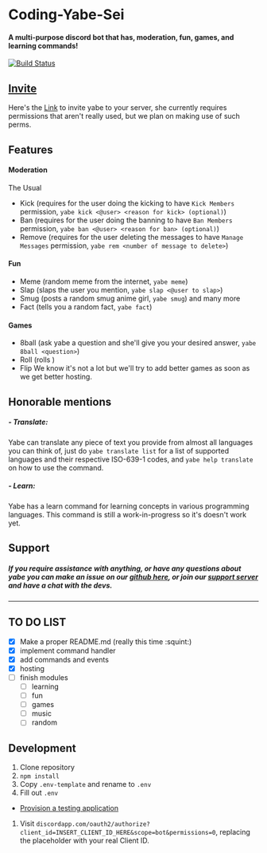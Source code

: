# Coding-Yabe-Sei

#### A multi-purpose discord bot that has, moderation, fun, games, and learning commands!

[![Build Status](https://travis-ci.org/Academy-Of-Animu/Coding-Yabe-Sei.svg?branch=master)](https://travis-ci.org/Academy-Of-Animu/Coding-Yabe-Sei)

## [Invite](https://discordapp.com/oauth2/authorize?client_id=506254054339379220&scope=bot&permissions=8)
Here's the [Link](https://discordapp.com/oauth2/authorize?client_id=506254054339379220&scope=bot&permissions=8) to invite yabe to your server, she currently requires permissions that aren't really used, but we plan on making use of such perms.

## Features
#### Moderation
The Usual
- Kick (requires for the user doing the kicking to have `Kick Members` permission, `yabe kick <@user> <reason for kick> (optional)`)
- Ban (requires for the user doing the banning to have `Ban Members` permission, `yabe ban <@user> <reason for ban> (optional)`)
- Remove (requires for the user deleting the messages to have `Manage Messages` permission, `yabe rem <number of message to delete>`)

#### Fun
- Meme (random meme from the internet, `yabe meme`)
- Slap (slaps the user you mention, `yabe slap <@user to slap>`)
- Smug (posts a random smug anime girl, `yabe smug`)
and many more
- Fact (tells you a random fact, `yabe fact`)

#### Games
- 8ball (ask yabe a question and she'll give you your desired answer, `yabe 8ball <question>`)
- Roll (rolls )
- Flip
We know it's not a lot but we'll try to add better games as soon as we get better hosting.

## Honorable mentions

##### - Translate:
Yabe can translate any piece of text you provide from almost all languages you can think of, just do `yabe translate list` for a list of supported languages and their respective ISO-639-1 codes, and `yabe help translate` on how to use the command.

##### - Learn:
Yabe has a learn command for learning concepts in various programming languages.
This command is still a work-in-progress so it's doesn't work yet.

## Support

##### If you require assistance with anything, or have any questions about yabe you can make an issue on our [github here](https://github.com/Academy-Of-Animu/Coding-Yabe-Sei/issues), or join our [support server](https://discord.gg/bhZGHCm) and have a chat with the devs.

---

## TO DO LIST

- [x] Make a proper README.md (really this time :squint:)
- [x] implement command handler
- [x] add commands and events
- [x] hosting
- [ ] finish modules
  - [ ] learning
  - [ ] fun
  - [ ] games
  - [ ] music
  - [ ] random

## Development

1. Clone repository
1. `npm install`
1. Copy `.env-template` and rename to `.env`
1. Fill out `.env`
  - [Provision a testing application](https://discordapp.com/developers/applications/me)
1. Visit `discordapp.com/oauth2/authorize?client_id=INSERT_CLIENT_ID_HERE&scope=bot&permissions=0`, replacing the placeholder with your real Client ID.
